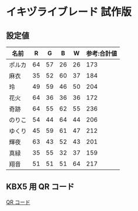 # イキヅライブレード 試作版

## 設定値

|名前|R|G|B|W|参考:合計値|
|---|---|---|---|---|---|
|ポルカ|64|57|26|26|173|
|麻衣|35|52|60|37|184|
|玲|49|59|46|50|204|
|花火|64|36|36|36|172|
|奇跡|64|55|62|55|236|
|のりこ|54|44|64|44|206|
|ゆくり|45|59|61|47|212|
|輝夜|63|43|52|43|201|
|真緑|35|55|32|37|159|
|翔音|51|51|51|64|217|

## KBX5 用 QR コード

[QR コード](ikizulive-blade.png)
